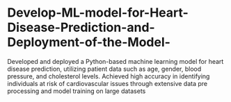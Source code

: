 # Develop-ML-model-for-Heart-Disease-Prediction-and-Deployment-of-the-Model-
Developed and deployed a Python-based machine learning model for heart disease prediction, utilizing patient data such as age, gender, blood pressure, and cholesterol levels. Achieved high accuracy in identifying individuals at risk of cardiovascular issues through extensive data pre processing and model training on large datasets
